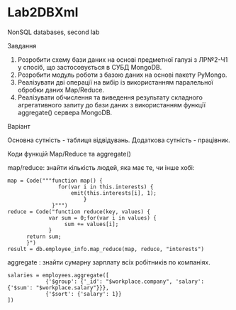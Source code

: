 # Lab2DBXml
NonSQL databases, second lab

Завдання

1. Розробити схему бази даних на основі предметної галузі з ЛР№2-Ч1 у спосіб, що застосовується в СУБД MongoDB.
2. Розробити модуль роботи з базою даних на основі пакету PyMongo.
3. Реалізувати дві операції на вибір із використанням паралельної обробки даних Map/Reduce.
4. Реалізувати обчислення та виведення результату складного агрегативного запиту до бази даних з використанням функції aggregate() сервера MongoDB.

Варіант 

Основна сутність - таблиця відвідувань. Додаткова сутність - працівник.

Коди функцій Map/Reduce та aggregate()

map/reduce: знайти кількість людей, яка має те, чи інше хобі:
```
map = Code("""function map() {
                for(var i in this.interests) {
                    emit(this.interests[i], 1);
                        } 
              }""")
reduce = Code("function reduce(key, values) {
             var sum = 0;for(var i in values) {
                  sum += values[i];
             }
      return sum;
      }")
result = db.employee_info.map_reduce(map, reduce, "interests")
```
aggregate : знайти сумарну зарплату всіх робітників по компаніях.
```
salaries = employees.aggregate([
            {'$group': {'_id': "$workplace.company", 'salary': {'$sum': "$workplace.salary"}}},
            {'$sort': {'salary': 1}}
])
```
